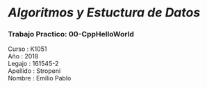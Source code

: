 # ***Algoritmos y Estuctura de Datos***
###  Trabajo Practico: 00-CppHelloWorld

Curso : K1051<br>
Año : 2018<br>
Legajo : 161545-2<br>
Apellido : Stropeni<br>
Nombre : Emilio Pablo<br>
